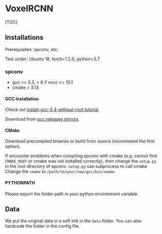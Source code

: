 # VoxelRCNN

[TOC]

## Installations

Prerequisites: spconv, etc.

Test under: Ubuntu 18, torch=1.2.0, python=3.7

### spconv

* gcc >= 5.3, < 8 if nvcc <= 10.1
* cmake > 3.13

#### GCC Installation

Check out [install-gcc-5.4-without-root tutorial](http://www.xieqiang.site/2017/07/31/install-gcc-5.4-without-root/)

Download from [gcc releases mirrors](https://bigsearcher.com/mirrors/gcc/releases/)

#### CMake

Download precompiled binaries or build from source (recommend the first option).

If encounter problems when compiling spconv with cmake (e.g. cannot find `CMAKE_ROOT` or cmake was not installed correctly), then change the `setup.py` in the root directory of spconv. `setup.py` use subprocess to call cmake. Change the `cmake` to `/path/to/your/new/gcc/bin/cmake`

#### PYTHONPATH

Please export the folder path in your python environment variable.

## Data

We put the original data in a soft link in the `data` folder. You can also hardcode the folder in the config file.
